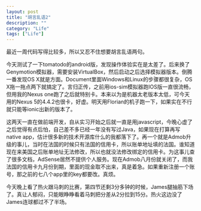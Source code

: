 ```yaml
---
layout: post
title: "胡言乱语2"
description: ""
category: "Life"
tags: ["Life"]
---
```


最近一周代码写得比较多，所以又忍不住想要胡言乱语两句。

今天测试了一下tomatodo的android版，发现操作体验实在是太差了。后来换了Genymotion模拟器，需要安装VirtualBox，然后启动之后选择模拟器版本。倒腾一番发现OS X就是方面。Document里面Windows和Linux的步骤都很复杂，OS X拖一拖点两下就搞定了。言归正传，之前用ios-sim模拟器跑IOS版一直很流畅，但用我的Nexus one跑了之后就特别卡。本来以为是机器太老版本太低，可今天用的Nexus 5的4.4.2也很卡，好虚。明天用Florian的机子跑一下，如果实在不行就只能等ionic出新的版本了。

这两天一直在做前端开发，自从实习开始之后就一直是用javascript，今晚心虚了之后觉得有点后怕，自己差不多已经一年没有写过Java，如果现在打算再写native app，估计很多新的技术开源库什么的我都落下了。再一个就是Admob升级的事儿，当时在法国的时候只有法国的信用卡，所以账单地址填的法国。谁知道现在来美国之后账单地址无法修改，所以也就没法修改绑定的信用卡。为这事儿查了很多文档，AdSense居然不提供个人服务。现在Admob八月份就关闭了，而我法国的信用卡九月份到期，里面的现金取不出来，真是着急。如果重新注册一个账号，那之前的七八个app里的key都要改。真烦。

今天晚上看了热火跟马刺的比赛，第四节还剩3分多钟的时候，James腿抽筋下场了。真让人郁闷，只能眼睁睁看着马刺把分差从2分拉到15分。热火这边没了James连球都过不了半场。